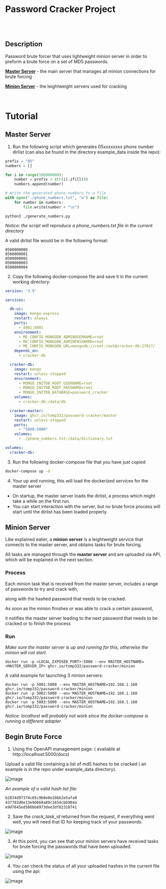 # Password Cracker Project
<br>
<br>

## Description

<p> Password brute forcer that uses lightweight minion server in order to preform a brute force on a set of MD5 passwords.</p>

**[Master Server](https://github.com/tomp332/password-cracker-master)** - the main server that manages all minion connections for brute forcing</p>
**[Minion Server](https://github.com/tomp332/password-cracker-minion)** - the leightweight servers used for cracking</p>
<br>
# Tutorial

## Master Server

1. Run the following script which generates 05xxxxxxxx phone number dirlist (can also be found in the directory example_data inside the repo):
```python
prefix = "05"
numbers = []

for i in range(100000000):
    number = prefix + str(i).zfill(8)
    numbers.append(number)

# Write the generated phone numbers to a file
with open("./phone_numbers.txt", "w") as file:
    for number in numbers:
        file.write(number + "\n")
```

```
python3 ./generate_numbers.py
```

*Notice: the script will reproduce a phone_numbers.txt file in the current directory*

<p>A valid dirlist file would be in the following format:</p>

```
0500000000
0500000001
0500000002
0500000003
0500000004
```

2. Copy the following docker-compose file and save it in the current working directory:

```yml
version: '3.9'

services:

  db-ui:
    image: mongo-express
    restart: always
    ports:
      - 8081:8081
    environment:
      - ME_CONFIG_MONGODB_ADMINUSERNAME=root
      - ME_CONFIG_MONGODB_ADMINPASSWORD=root
      - ME_CONFIG_MONGODB_URL=mongodb://root:root@cracker-db:27017/
    depends_on:
      - cracker-db

  cracker-db:
    image: mongo
    restart: unless-stopped
    environment:
      - MONGO_INITDB_ROOT_USERNAME=root
      - MONGO_INITDB_ROOT_PASSWORD=root
      - MONGO_INITDB_DATABASE=password_cracker
    volumes:
      - cracker-db:/data/db

  cracker-master:
    image: ghcr.io/tomp332/password-cracker/master
    restart: unless-stopped
    ports:
      - "5000:5000"
    volumes:
      - ./phone_numbers.txt:/data/dictionary.txt

volumes:
  cracker-db:

```

3. Run the following docker-compose file that you have just copied

```bash
docker-compose up -d
```
4. Your up and running, this will load the dockerized services for the master server
  - On startup, the master server loads the dirlist, a process which might take a while on the first run.
  - You can start interaction with the server, but no brute force process will start until the dirlist has been loaded properly.

## Minion Server

Like explained ealier, a **minion server** is a leightweight service that connects to the master server,
and obtains tasks for brute forcing.</p>
All tasks are managed through the **master server** and are uploaded via API, which will be explained in the next section.

### Process

<p> Each minion task that is received from the master server, includes a range of passwords to try and crack with, </p> 
<p> along with the hashed password that needs to be cracked. </p>

<p> As soon as the minion finishes or was able to crack a certain password, </p>
<p> it notifies the master server leading to the next password that needs to be cracked or to finish the process </p>


### Run

*Make sure the master server is up and running for this, otherwise the minion will not start.*


```
docker run -p <LOCAL_EXPOSED_PORT>:5000 --env MASTER_HOSTNAME=<MASTER_SERVER_IP> ghcr.io/tomp332/password-cracker/minion
```
A valid example for launching 3 minion servers:

```
docker run -p 5001:5000 --env MASTER_HOSTNAME=192.168.1.160 ghcr.io/tomp332/password-cracker/minion
docker run -p 5002:5000 --env MASTER_HOSTNAME=192.168.1.160 ghcr.io/tomp332/password-cracker/minion
docker run -p 5003:5000 --env MASTER_HOSTNAME=192.168.1.160 ghcr.io/tomp332/password-cracker/minion
```

*Notice: localhost will probably not work since the docker-compose is running a different adapter*


## Begin Brute Force

1. Using the OpenAPI management page: ( available at http://localhost:5000/docs) 

<p> Upload a valid file containing a list of md5 hashes to be cracked ( an example is in the repo under example_data directory).</p>

![image](https://github.com/tomp332/password-cracker-master/assets/47506972/23fdc217-f9e9-430c-b397-1a039d6e62d2)


*An example of a valid hash list file:*

```bash
b2834d97374c65c9b8e0e10bb2e5afa0
437783d8e13e9d668a89c1654cbb904a
e9d7645ed586bb8973dee3df02318741
```

2. Save the *crack_task_id* returned from the request, if everything went well, you will need that ID for keeping track of your passwords.

![image](https://github.com/tomp332/password-cracker-master/assets/47506972/83af6a51-96b0-4db9-b639-5c8c4059531f)

3. At this point, you can see that your minion servers have received tasks for brute forcing the passwords that have been uploaded.

![image](https://github.com/tomp332/password-cracker-master/assets/47506972/526a36ae-fb2e-4ecc-8d87-e055f1ce6533)

4. You can check the status of all your uploaded hashes in the current file using the api:

![image](https://github.com/tomp332/password-cracker-master/assets/47506972/412741bb-78a1-441b-b9a8-23c02f331c7e)


